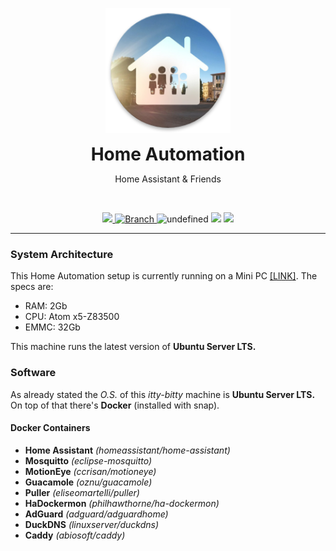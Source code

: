<p align="center">
	<img src="supporting_files/icon.png" width="200">
	<h1 align=center style="margin: 0;">Home Automation</h1>
	<p align=center>Home Assistant & Friends</p>
	<br>
	<p align=center>
		<a href="https://travis-ci.org/eliseomartelli/ParentsHomeAutomation">
			<img src="https://travis-ci.org/eliseomartelli/ParentsHomeAutomation.svg?branch=master"/>
		</a>
		<a href="https://github.com/eliseomartelli/ParentsHomeAutomation/tree/master">
			<img src="https://img.shields.io/badge/Branch-master-green.svg?longCache=true"
				alt="Branch">
		</a>
		<img alt="undefined" src="https://img.shields.io/github/license/eliseomartelli/ParentsHomeAutomation.svg">
		<img src="https://img.shields.io/badge/haversion-0.103.4-blue.svg">
		<img src="https://img.shields.io/badge/automations-17-purple.svg">
	</p>
</p>  

---

### System Architecture

This Home Automation setup is currently running on a Mini PC [[LINK]](https://amzn.to/2MLfRn9).
The specs are:
- RAM: 2Gb
- CPU: Atom x5-Z83500
- EMMC: 32Gb  

This machine runs the latest version of **Ubuntu Server LTS.**

### Software
As already stated the *O.S.* of this *itty-bitty* machine is **Ubuntu Server LTS.**
On top of that there's **Docker** (installed with snap).
#### Docker Containers
- **Home Assistant**
*(homeassistant/home-assistant)*
- **Mosquitto** 
*(eclipse-mosquitto)*
- **MotionEye** 
*(ccrisan/motioneye)*
- **Guacamole** 
*(oznu/guacamole)*
- **Puller** 
*(eliseomartelli/puller)*
- **HaDockermon** 
*(philhawthorne/ha-dockermon)*
- **AdGuard** 
*(adguard/adguardhome)*
- **DuckDNS** 
*(linuxserver/duckdns)*
- **Caddy** 
*(abiosoft/caddy)*
